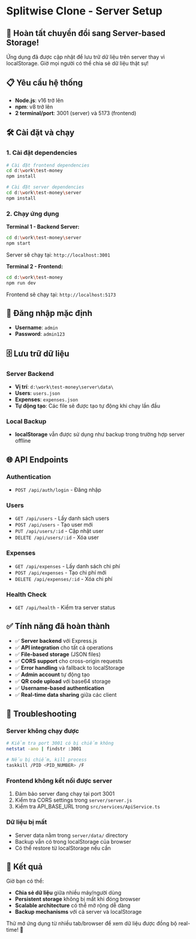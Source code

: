 # Splitwise Clone - Server Setup

## 🚀 Hoàn tất chuyển đổi sang Server-based Storage!

Ứng dụng đã được cập nhật để lưu trữ dữ liệu trên server thay vì localStorage. Giờ mọi người có thể chia sẻ dữ liệu thật sự!

## 📋 Yêu cầu hệ thống

- **Node.js**: v16 trở lên
- **npm**: v8 trở lên
- **2 terminal/port**: 3001 (server) và 5173 (frontend)

## 🛠️ Cài đặt và chạy

### 1. Cài đặt dependencies

```bash
# Cài đặt frontend dependencies
cd d:\work\test-money
npm install

# Cài đặt server dependencies  
cd d:\work\test-money\server
npm install
```

### 2. Chạy ứng dụng

**Terminal 1 - Backend Server:**
```bash
cd d:\work\test-money\server
npm start
```
Server sẽ chạy tại: `http://localhost:3001`

**Terminal 2 - Frontend:**
```bash
cd d:\work\test-money
npm run dev
```
Frontend sẽ chạy tại: `http://localhost:5173`

## 🔐 Đăng nhập mặc định

- **Username**: `admin`
- **Password**: `admin123`

## 🗄️ Lưu trữ dữ liệu

### Server Backend
- **Vị trí**: `d:\work\test-money\server\data\`
- **Users**: `users.json`
- **Expenses**: `expenses.json`
- **Tự động tạo**: Các file sẽ được tạo tự động khi chạy lần đầu

### Local Backup
- **localStorage** vẫn được sử dụng như backup trong trường hợp server offline

## 🌐 API Endpoints

### Authentication
- `POST /api/auth/login` - Đăng nhập

### Users  
- `GET /api/users` - Lấy danh sách users
- `POST /api/users` - Tạo user mới
- `PUT /api/users/:id` - Cập nhật user
- `DELETE /api/users/:id` - Xóa user

### Expenses
- `GET /api/expenses` - Lấy danh sách chi phí
- `POST /api/expenses` - Tạo chi phí mới  
- `DELETE /api/expenses/:id` - Xóa chi phí

### Health Check
- `GET /api/health` - Kiểm tra server status

## ✅ Tính năng đã hoàn thành

- ✅ **Server backend** với Express.js
- ✅ **API integration** cho tất cả operations
- ✅ **File-based storage** (JSON files)
- ✅ **CORS support** cho cross-origin requests  
- ✅ **Error handling** và fallback to localStorage
- ✅ **Admin account** tự động tạo
- ✅ **QR code upload** với base64 storage
- ✅ **Username-based authentication**
- ✅ **Real-time data sharing** giữa các client

## 🔧 Troubleshooting

### Server không chạy được
```bash
# Kiểm tra port 3001 có bị chiếm không
netstat -ano | findstr :3001

# Nếu bị chiếm, kill process
taskkill /PID <PID_NUMBER> /F
```

### Frontend không kết nối được server
1. Đảm bảo server đang chạy tại port 3001
2. Kiểm tra CORS settings trong `server/server.js`
3. Kiểm tra API_BASE_URL trong `src/services/ApiService.ts`

### Dữ liệu bị mất
- Server data nằm trong `server/data/` directory
- Backup vẫn có trong localStorage của browser
- Có thể restore từ localStorage nếu cần

## 🎯 Kết quả

Giờ bạn có thể:
- **Chia sẻ dữ liệu** giữa nhiều máy/người dùng
- **Persistent storage** không bị mất khi đóng browser
- **Scalable architecture** có thể mở rộng dễ dàng
- **Backup mechanisms** với cả server và localStorage

Thử mở ứng dụng từ nhiều tab/browser để xem dữ liệu được đồng bộ real-time! 🎉